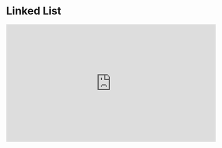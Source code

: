 # Linked List

<iframe width="560" height="315" src="https://www.youtube.com/embed/Hj_rA0dhr2I" title="YouTube video player" frameborder="0" allow="accelerometer; autoplay; clipboard-write; encrypted-media; gyroscope; picture-in-picture; web-share" allowfullscreen></iframe>
